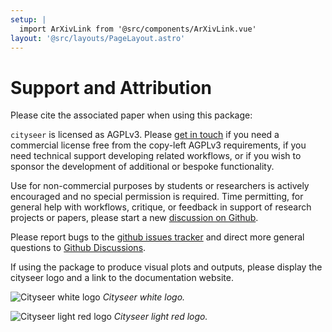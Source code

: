 ```yaml
---
setup: |
  import ArXivLink from '@src/components/ArXivLink.vue'
layout: '@src/layouts/PageLayout.astro'
---
```


# Support and Attribution

Please cite the associated paper when using this package:

<ArXivLink arXivLink='https://arxiv.org/abs/2106.15314'/>

`cityseer` is licensed as AGPLv3. Please [get in touch](mailto:info@benchmarkurbanism.com) if you need a commercial license free from the copy-left AGPLv3 requirements, if you need technical support developing related workflows, or if you wish to sponsor the development of additional or bespoke functionality.

Use for non-commercial purposes by students or researchers is actively encouraged and no special permission is required. Time permitting, for general help with workflows, critique, or feedback in support of research projects or papers, please start a new [discussion on Github](https://github.com/benchmark-urbanism/cityseer-api/discussions).

Please report bugs to the [github issues tracker](https://github.com/benchmark-urbanism/cityseer-api/issues) and direct more general questions to [Github Discussions](https://github.com/benchmark-urbanism/cityseer-api/discussions).

If using the package to produce visual plots and outputs, please display the cityseer logo and a link to the documentation website.

![Cityseer white logo](/logos/cityseer_logo_white.png)
_Cityseer white logo._

![Cityseer light red logo](/logos/cityseer_logo_light_red.png)
_Cityseer light red logo._
